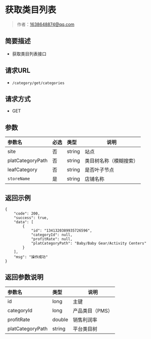 # 获取类目列表

> 作者：1638648874@qq.com

## 简要描述

- 获取类目列表接口

## 请求URL
- ` /category/get/categories `
  
## 请求方式
- GET 

## 参数

|参数名|必选|类型|说明|
|:----    |:---|:----- |-----   |
|site |否  |string |站点   |
|platCategoryPath |否  |string | 类目树名称（模糊搜索）   |
|leafCategory     |否  |string | 是否叶子节点    |
|`storeName`     |是  |string | 店铺名称    |

## 返回示例 

``` 
{
    "code": 200,
    "success": true,
    "data": [
        {
            "id": "1341320389935726596",
            "categoryId": null,
            "profitRate": null,
            "platCategoryPath": "Baby/Baby Gear/Activity Centers"
        }
    ],
    "msg": "操作成功"
}
```

## 返回参数说明 

|参数名|类型|说明|
|:-----  |:-----|-----                           |
|id |long   | 主键         |
|categoryId |long   |      产品类目（PMS）   |
|profitRate |double   |   销售利润率      |
|platCategoryPath |string   |  平台类目树       |